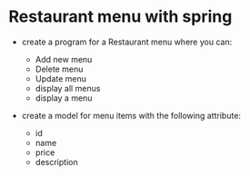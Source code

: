 # Restaurant menu with spring 

* create a program for a Restaurant menu where you can: 
    * Add new menu 
    * Delete menu
    * Update menu 
    * display all menus 
    * display a menu 

* create a model for menu items with the following attribute:
    * id
    * name
    * price 
    * description

